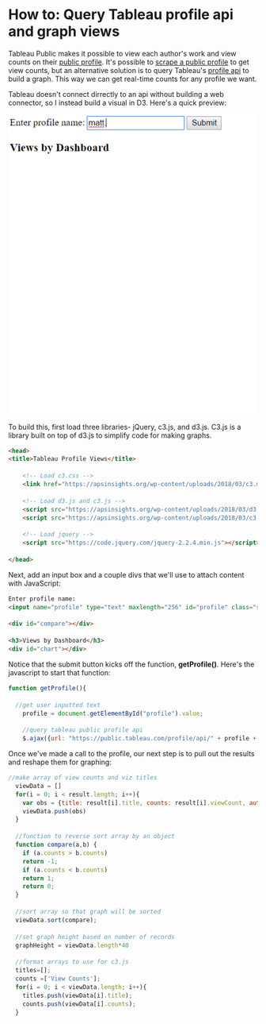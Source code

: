 # How to: Query Tableau profile api and graph views

Tableau Public makes it possible to view each author's work and view counts on their [public profile](https://public.tableau.com/profile/john5005#!/). It's possible to [scrape a public profile](https://www.ryansleeper.com/tablueprint-2-my-tableau-public-viz-views/) to get view counts, but an alternative solution is to query Tableau's [profile api](https://public.tableau.com/profile/api/john5005/workbooks?count=300&index=0#) to build a graph. This way we can get real-time counts for any profile we want.

Tableau doesn't connect dirrectly to an api without building a web connector, so I instead build a visual in D3. Here's a quick preview:

![](https://raw.githubusercontent.com/johnkeltz/tableau-profile-views/master/images/Tableau%20view%20count%20example.gif)

To build this, first load three libraries- jQuery, c3.js, and d3.js. C3.js is a library built on top of d3.js to simplify code for making graphs.

```html
<head>
<title>Tableau Profile Views</title>

	<!-- Load c3.css -->
	<link href="https://apsinsights.org/wp-content/uploads/2018/03/c3.min_.css" rel="stylesheet">

	<!-- Load d3.js and c3.js -->
	<script src="https://apsinsights.org/wp-content/uploads/2018/03/d3.min_.js" charset="utf-8"></script>
	<script src="https://apsinsights.org/wp-content/uploads/2018/03/c3.min_.js"></script>
	
	<!-- Load jquery -->
	<script src="https://code.jquery.com/jquery-2.2.4.min.js"></script>

</head>
```

Next, add an input box and a couple divs that we'll use to attach content with JavaScript:

```html
Enter profile name: 
<input name="profile" type="text" maxlength="256" id="profile" class="searchField"/> <button onclick="getProfile()">Submit</button>

<div id="compare"></div>

<h3>Views by Dashboard</h3>
<div id="chart"></div>
```

Notice that the submit button kicks off the function, **getProfile()**. Here's the javascript to start that function:

```javascript
function getProfile(){

  //get user inputted text
	profile = document.getElementById("profile").value;

	//query tableau public profile api
    $.ajax({url: "https://public.tableau.com/profile/api/" + profile + "/workbooks?count=300&index=0#", success: function(result){		
```

Once we've made a call to the profile, our next step is to pull out the results and reshape them for graphing:

```javascript
//make array of view counts and viz titles
  viewData = []
  for(i = 0; i < result.length; i++){
    var obs = {title: result[i].title, counts: result[i].viewCount, author:profile}
    viewData.push(obs)
  }

  //function to reverse sort array by an object
  function compare(a,b) {
    if (a.counts > b.counts)
    return -1;
    if (a.counts < b.counts)
    return 1;
    return 0;
  }

  //sort array so that graph will be sorted
  viewData.sort(compare);

  //set graph height based on number of records
  graphHeight = viewData.length*40

  //format arrays to use for c3.js
  titles=[];
  counts =['View Counts'];
  for(i = 0; i < viewData.length; i++){
    titles.push(viewData[i].title);
    counts.push(viewData[i].counts);
  }
```
